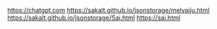https://chatgpt.com
https://sakalt.github.io/jsonstorage/melvaiju.html
https://sakalt.github.io/jsonstorage/Sai.html
[https://sai.html
](https://sakalt.github.io/jsonstorage/アカルツァグ.html)
